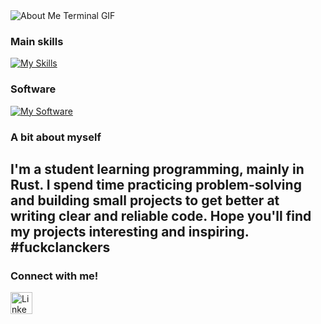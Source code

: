 <!--
    Stole it from Daria Stanilevici. 
-->

<!-- <img width=100% src="https://capsule-render.vercel.app/api?type=waving&color=D9BED1&height=120&section=header" alt="header"/> 
-->

<!--
    Your own Terminal GIF can be created here -> https://www.terminalgif.com
-->

<div>
    <img src="./assets/terminal.gif" alt="About Me Terminal GIF"/>
</div>

<!--
     My mission, because I'm a superhero!
-->
<!--
     This is the list of my skills and tools I am studying!
-->
### Main skills
[![My Skills](https://skillicons.dev/icons?i=js,react,html,css,ts,ps,rust)](https://skillicons.dev)

### Software
[![My Software](https://skillicons.dev/icons?i=vscode,arch)](https://skillicons.dev)

### A bit about myself 
<h2>I'm a student learning programming, mainly in Rust. I spend time practicing problem-solving and building small projects to get better at writing clear and reliable code. Hope you'll find my projects interesting and inspiring. #fuckclanckers</h2>
<!--
     I also have my own blog with useful information, check it out ^^
-->

<!-- ### Publications
<div> 
  <a href="https://medium.com/@daria-stanilevici">
    <img src="https://img.shields.io/badge/Medium-12100E?style=for-the-badge&logo=medium&logoColor=white" target="_blank" alt="Medium">
  </a>
  <a href="https://dev.to/daria-stanilevici">
    <img src="https://img.shields.io/badge/dev.to-0A0A0A?style=for-the-badge&logo=dev.to&logoColor=white" target="_blank" alt="Dev.to">
  </a>
</div>

You can find my publications on Medium and Dev.to, where I share career insights, tips, and my knowledge and experience in tech.
I also delve into personal thoughts and research on AI, quantum computing and other interesting topics.
-->
<!--
Check out my latest post 👇  

<a href="https://medium.com/@daria-stanilevici" target="_blank">
  <img src="https://github-readme-medium-recent-article.vercel.app/medium/@daria-stanilevici/0" alt="Latest Medium Article" />
</a>


[![My latest Medium post](https://miro.medium.com/v2/resize:fit:1200/format:webp/INSERT-YOUR-COVER-IMAGE-ID-HERE)](https://medium.com/@daria-stanilevici/your-article-slug)


     Fast links to my socials!
-->

### Connect with me!
<div>
    <a href="https://t.me/NeSanyok">
        <img src="https://upload.wikimedia.org/wikipedia/commons/thumb/8/83/Telegram_2019_Logo.svg/2048px-Telegram_2019_Logo.svg.png" alt="LinkedIn" width="35" height="35"/
    </a>
</div>
<!--
     Oh, hello there, recruiters!
-->
<!--
### Employer?
> [!IMPORTANT]  
> <a href="https://drive.google.com/drive/folders/1hJGhQTtzDUzMqRtoIQUx7QTLtCN726ZK?usp=sharing" download>Download my resume</a>

<!-- <img width=100% src="https://capsule-render.vercel.app/api?type=waving&color=D9BED1&height=120&section=footer" alt="footer"/>
-->
<!--
     Thanks for being my guest <3
-->
